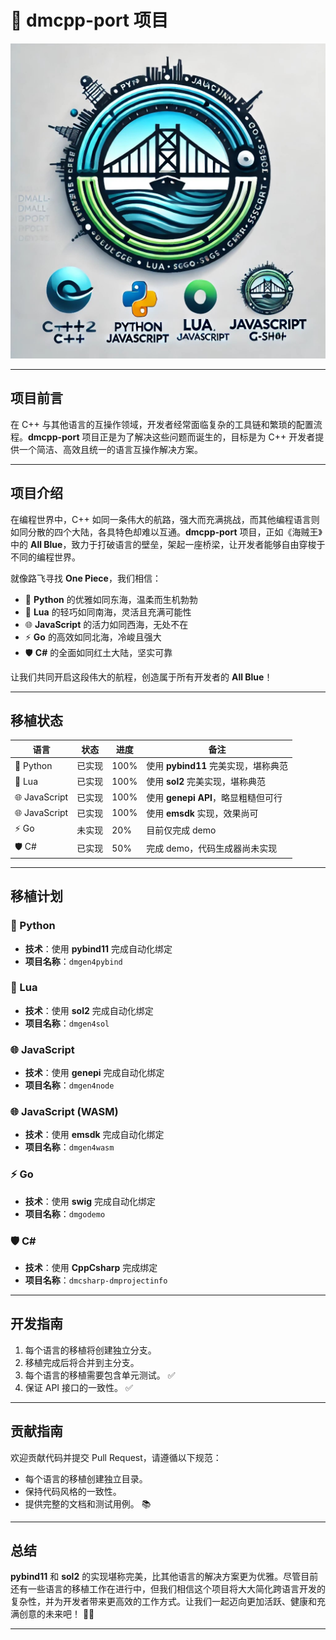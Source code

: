 # 🚀 dmcpp-port 项目

![dmcpp-port](images/dmcpp-port.jpg)

---

## 项目前言

在 C++ 与其他语言的互操作领域，开发者经常面临复杂的工具链和繁琐的配置流程。**dmcpp-port** 项目正是为了解决这些问题而诞生的，目标是为 C++ 开发者提供一个简洁、高效且统一的语言互操作解决方案。

---

## 项目介绍

在编程世界中，C++ 如同一条伟大的航路，强大而充满挑战，而其他编程语言则如同分散的四个大陆，各具特色却难以互通。**dmcpp-port** 项目，正如《海贼王》中的 **All Blue**，致力于打破语言的壁垒，架起一座桥梁，让开发者能够自由穿梭于不同的编程世界。

就像路飞寻找 **One Piece**，我们相信：
- 🐍 **Python** 的优雅如同东海，温柔而生机勃勃
- 🌿 **Lua** 的轻巧如同南海，灵活且充满可能性
- 🌐 **JavaScript** 的活力如同西海，无处不在
- ⚡ **Go** 的高效如同北海，冷峻且强大
- 🛡 **C#** 的全面如同红土大陆，坚实可靠

让我们共同开启这段伟大的航程，创造属于所有开发者的 **All Blue**！

---

## 移植状态

| 语言            | 状态   | 进度  | 备注                                   |
|-----------------|--------|-------|----------------------------------------|
| 🐍 Python      | 已实现 | 100%  | 使用 **pybind11** 完美实现，堪称典范      |
| 🌿 Lua         | 已实现 | 100%  | 使用 **sol2** 完美实现，堪称典范         |
| 🌐 JavaScript  | 已实现 | 100%  | 使用 **genepi API**，略显粗糙但可行      |
| 🌐 JavaScript  | 已实现 | 100%  | 使用 **emsdk** 实现，效果尚可           |
| ⚡ Go          | 未实现 | 20%   | 目前仅完成 demo                        |
| 🛡 C#          | 已实现 | 50%   | 完成 demo，代码生成器尚未实现            |

---

## 移植计划

### 🐍 Python
- **技术**：使用 **pybind11** 完成自动化绑定
- **项目名称**：`dmgen4pybind`

### 🌿 Lua
- **技术**：使用 **sol2** 完成自动化绑定
- **项目名称**：`dmgen4sol`

### 🌐 JavaScript
- **技术**：使用 **genepi** 完成自动化绑定
- **项目名称**：`dmgen4node`

### 🌐 JavaScript (WASM)
- **技术**：使用 **emsdk** 完成自动化绑定
- **项目名称**：`dmgen4wasm`

### ⚡ Go
- **技术**：使用 **swig** 完成自动化绑定
- **项目名称**：`dmgodemo`

### 🛡 C#
- **技术**：使用 **CppCsharp** 完成绑定
- **项目名称**：`dmcsharp-dmprojectinfo`

---

## 开发指南

1. 每个语言的移植将创建独立分支。
2. 移植完成后将合并到主分支。
3. 每个语言的移植需要包含单元测试。 ✅
4. 保证 API 接口的一致性。 ✅

---

## 贡献指南

欢迎贡献代码并提交 Pull Request，请遵循以下规范：
- 每个语言的移植创建独立目录。
- 保持代码风格的一致性。
- 提供完整的文档和测试用例。 📚

---

## 总结

**pybind11** 和 **sol2** 的实现堪称完美，比其他语言的解决方案更为优雅。尽管目前还有一些语言的移植工作在进行中，但我们相信这个项目将大大简化跨语言开发的复杂性，并为开发者带来更高效的工作方式。让我们一起迈向更加活跃、健康和充满创意的未来吧！ 🌟🚀

---
